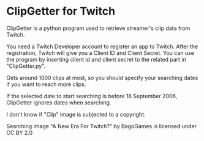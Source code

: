 # ClipGetter for Twitch
  ClipGetter is a python program used to retrieve streamer's clip data from Twitch.
 
  You need a Twitch Developer account to register an app to Twitch. After the registration, Twitch will give you a Client ID and Client Secret. You can use the program by inserting client id and client secret to the related part in "ClipGetter.py".

  Gets around 1000 clips at most, so you should specify your searching dates if you want to reach more clips.

  If the selected date to start searching is before 18 September 2006, ClipGetter ignores dates when searching.

I don't know if "Clip" image is subjected to a copyright.

Searching image "A New Era For Twitch?" by BagoGames is licensed under CC BY 2.0
